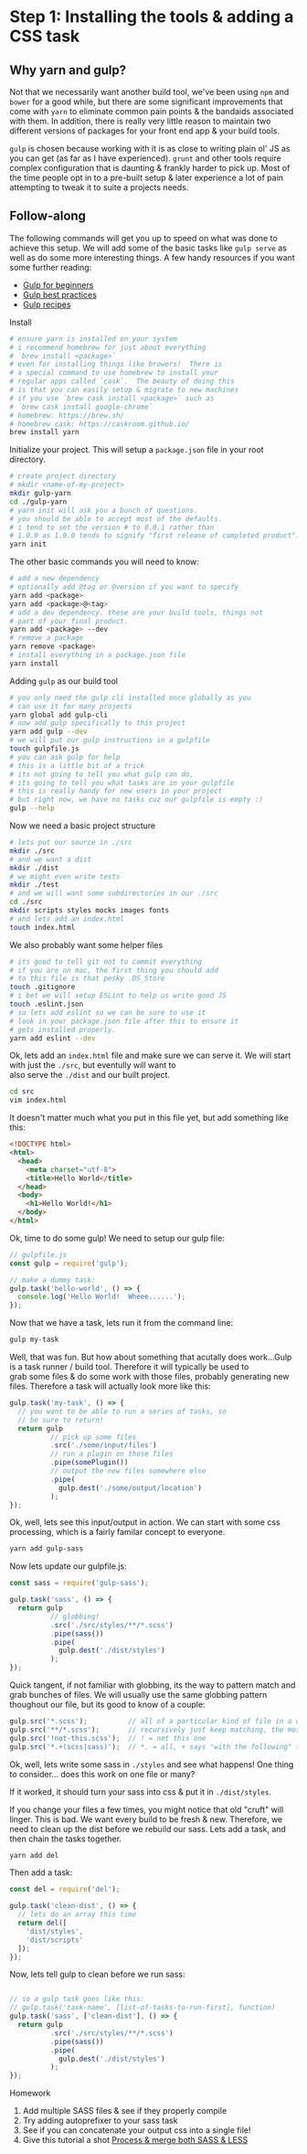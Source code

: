 # Step 1: Installing the tools & adding a CSS task

## Why yarn and gulp?

Not that we necessarily want another build tool, we've been using `npm` and `bower` for a good while, but there
are some significant improvements that come with `yarn` to eliminate common pain points & the bandaids associated
with them.  In addition, there is really very little reason to maintain two different versions of packages for
your front end app & your build tools.

`gulp` is chosen because working with it is as close to writing plain ol' JS as you can get (as far as I have experienced).
`grunt` and other tools require complex configuration that is daunting & frankly harder to pick up.  Most of the time
people opt in to a pre-built setup & later experience a lot of pain attempting to tweak it to suite a projects needs.


## Follow-along

The following commands will get you up to speed on what was done to achieve this setup.  We will add some of the basic tasks like `gulp serve` as well as do some
more interesting things.  A few handy resources if you want some further reading:

- [Gulp for beginners](https://css-tricks.com/gulp-for-beginners/)
- [Gulp best practices](http://blog.rangle.io/angular-gulp-bestpractices/)
- [Gulp recipes](https://github.com/gulpjs/gulp/tree/master/docs/recipes)

Install

```bash
# ensure yarn is installed on your system
# i recommend homebrew for just about everything
# `brew install <package>`
# even for installing things like browers!  There is
# a special command to use homebrew to install your
# regular apps called `cask`.  The beauty of doing this
# is that you can easily setup & migrate to new machines
# if you use `brew cask install <package>` such as
# `brew cask install google-chrome`
# homebrew: https://brew.sh/
# homebrew cask: https://caskroom.github.io/
brew install yarn
```

Initialize your project.  This will setup a `package.json` file in your root directory.

```bash
# create project directory
# mkdir <name-of-my-project>
mkdir gulp-yarn
cd ./gulp-yarn
# yarn init will ask you a bunch of questions.
# you should be able to accept most of the defaults.
# i tend to set the version # to 0.0.1 rather than
# 1.0.0 as 1.0.0 tends to signify "first release of completed product".
yarn init
```

The other basic commands you will need to know:

```bash
# add a new dependency
# optionally add @tag or @version if you want to specify
yarn add <package>
yarn add <package>@<tag>
# add a dev dependency. these are your build tools, things not
# part of your final product.
yarn add <package> --dev
# remove a package
yarn remove <package>
# install everything in a package.json file
yarn install
```

Adding `gulp` as our build tool

```bash
# you only need the gulp cli installed once globally as you  
# can use it for many projects
yarn global add gulp-cli
# now add gulp specifically to this project
yarn add gulp --dev
# we will put our gulp instructions in a gulpfile
touch gulpfile.js
# you can ask gulp for help
# this is a little bit of a trick
# its not going to tell you what gulp can do,
# its going to tell you what tasks are in your gulpfile
# this is really handy for new users in your project
# but right now, we have no tasks cuz our gulpfile is empty :)
gulp --help
```

Now we need a basic project structure

```bash
# lets put our source in ./src
mkdir ./src
# and we want a dist
mkdir ./dist
# we might even write tests
mkdir ./test
# and we will want some subdirectories in our ./src
cd ./src
mkdir scripts styles mocks images fonts
# and lets add an index.html
touch index.html
```

We also probably want some helper files

```bash
# its good to tell git not to commit everything
# if you are on mac, the first thing you should add
# to this file is that pesky .DS_Store
touch .gitignore
# i bet we will setup ESLint to help us write good JS
touch .eslint.json
# so lets add eslint so we can be sure to use it
# look in your package.json file after this to ensure it
# gets installed properly.
yarn add eslint --dev
```

Ok, lets add an `index.html` file and make sure we can serve it.
We will start with just the `./src`, but eventully will want to  
also serve the `./dist` and our built project.

```bash
cd src
vim index.html
```

It doesn't matter much what you put in this file yet, but add something
like this:

```html
<!DOCTYPE html>
<html>
  <head>
    <meta charset="utf-8">
    <title>Hello World</title>
  </head>
  <body>
    <h1>Hello World!</h1>
  </body>
</html>
```

Ok, time to do some gulp!  We need to setup our gulp file:

```JavaScript
// gulpfile.js
const gulp = require('gulp');

// make a dummy task:
gulp.task('hello-world', () => {
  console.log('Hello World!  Wheee......');
});
```

Now that we have a task, lets run it from the command line:

```bash
gulp my-task
```

Well, that was fun. But how about something that acutally does work...Gulp
is a task runner / build tool.  Therefore it will typically be used to  
grab some files & do some work with those files, probably generating new files.
Therefore a task will actually look more like this:

```JavaScript
gulp.task('my-task', () => {
  // you want to be able to run a series of tasks, so
  // be sure to return!
  return gulp
          // pick up some files
          .src('./some/input/files')
          // run a plugin on those files
          .pipe(somePlugin())
          // output the new files somewhere else
          .pipe(
            gulp.dest('./some/output/location')
          );
});
```

Ok, well, lets see this input/output in action.  We can start with some
css processing, which is a fairly familar concept to everyone.

```bash
yarn add gulp-sass
```

Now lets update our gulpfile.js:

```JavaScript
const sass = require('gulp-sass');

gulp.task('sass', () => {
  return gulp
          // globbing!
          .src('./src/styles/**/*.scss')
          .pipe(sass())
          .pipe(
            gulp.dest('./dist/styles')
          );
});
```

Quick tangent, if not familiar with globbing, its the way to pattern match
and grab bunches of files.  We will usually use the same globbing pattern
thoughout our file, but its good to know of a couple:

```JavaScript
gulp.src('*.scss');          // all of a particular kind of file in a dir
gulp.src('**/*.scss');       // recursively just keep matching, the most useful
gulp.src('!not-this.scss');  // ! = not this one
gulp.src('*.+(scss|sass)');  // *. = all, + says "with the following" this || that extension
```


Ok, well, lets write some sass in `./styles` and see what happens!  One thing
to consider... does this work on one file or many?

If it worked, it should turn your sass into css & put it in `./dist/styles`.

If you change your files a few times, you might notice that old "cruft" will
linger.  This is bad. We want every build to be fresh & new.  Therefore, we need
to clean up the dist before we rebuild our sass.  Lets add a task, and then
chain the tasks together.

```bash
yarn add del
```

Then add a task:

```JavaScript
const del = require('del');

gulp.task('clean-dist', () => {
  // lets do an array this time
  return del([
    'dist/styles',
    'dist/scripts'
  ]);
});
```

Now, lets tell gulp to clean before we run sass:

```JavaScript

// so a gulp task goes like this:
// gulp.task('task-name', [list-of-tasks-to-run-first], function)
gulp.task('sass', ['clean-dist'], () => {
  return gulp
          .src('./src/styles/**/*.scss')
          .pipe(sass())
          .pipe(
            gulp.dest('./dist/styles')
          );
});

```


Homework

1. Add multiple SASS files & see if they properly compile
1. Try adding autoprefixer to your sass task
1. See if you can concatenate your output css into a single file!
1. Give this tutorial a shot [Process & merge both SASS & LESS](https://ypereirareis.github.io/blog/2015/10/22/gulp-merge-less-sass-css/)
